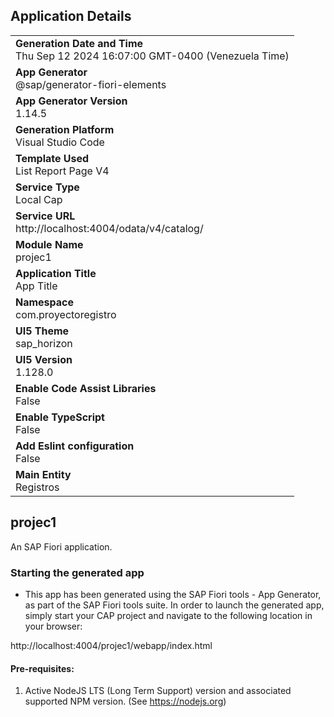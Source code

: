 ## Application Details
|               |
| ------------- |
|**Generation Date and Time**<br>Thu Sep 12 2024 16:07:00 GMT-0400 (Venezuela Time)|
|**App Generator**<br>@sap/generator-fiori-elements|
|**App Generator Version**<br>1.14.5|
|**Generation Platform**<br>Visual Studio Code|
|**Template Used**<br>List Report Page V4|
|**Service Type**<br>Local Cap|
|**Service URL**<br>http://localhost:4004/odata/v4/catalog/|
|**Module Name**<br>projec1|
|**Application Title**<br>App Title|
|**Namespace**<br>com.proyectoregistro|
|**UI5 Theme**<br>sap_horizon|
|**UI5 Version**<br>1.128.0|
|**Enable Code Assist Libraries**<br>False|
|**Enable TypeScript**<br>False|
|**Add Eslint configuration**<br>False|
|**Main Entity**<br>Registros|

## projec1

An SAP Fiori application.

### Starting the generated app

-   This app has been generated using the SAP Fiori tools - App Generator, as part of the SAP Fiori tools suite.  In order to launch the generated app, simply start your CAP project and navigate to the following location in your browser:

http://localhost:4004/projec1/webapp/index.html

#### Pre-requisites:

1. Active NodeJS LTS (Long Term Support) version and associated supported NPM version.  (See https://nodejs.org)


